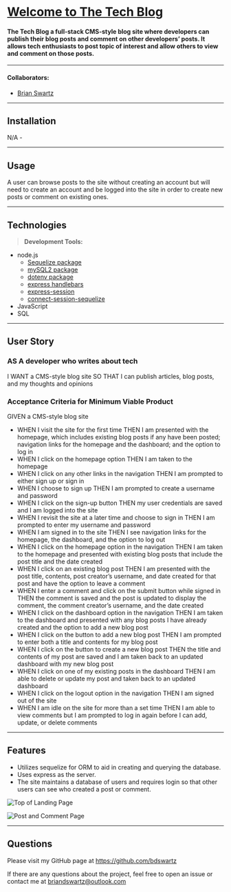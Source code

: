 # [Welcome to The Tech Blog](https://hidden-lake-84375.herokuapp.com/)

#### The Tech Blog a full-stack CMS-style blog site where developers can publish their blog posts and comment on other developers’ posts. It allows tech enthusiasts to post topic of interest and allow others to view and comment on those posts.

---

#### Collaborators:
* [Brian Swartz](https://github.com/bdswartz)

---

## Installation
N/A - 

---

## Usage
A user can browse posts to the site without creating an account but will need to create an account and be logged into the site in order to create new posts or comment on existing ones.

---

## Technologies

> <b>Development Tools:</b>
  * node.js
    * [Sequelize package](https://www.npmjs.com/package/sequelize)
    * [mySQL2 package](https://www.npmjs.com/package/mysql2)
    * [dotenv package](https://www.npmjs.com/package/dotenv)
    * [express handlebars](https://www.npmjs.com/package/express-handlebars)
    * [express-session](https://www.npmjs.com/package/express-session)
    * [connect-session-sequelize](https://www.npmjs.com/package/connect-session-sequelize)
  * JavaScript
  * SQL

  ---

## User Story
### AS A developer who writes about tech
I WANT a CMS-style blog site
SO THAT I can publish articles, blog posts, and my thoughts and opinions
    
### Acceptance Criteria for Minimum Viable Product

GIVEN a CMS-style blog site
*  WHEN I visit the site for the first time
    THEN I am presented with the homepage, which includes existing blog posts if any have been posted; navigation links for the homepage and the dashboard; and the option to log in
*  WHEN I click on the homepage option
    THEN I am taken to the homepage
*  WHEN I click on any other links in the navigation
    THEN I am prompted to either sign up or sign in
*  WHEN I choose to sign up
    THEN I am prompted to create a username and password
*  WHEN I click on the sign-up button
    THEN my user credentials are saved and I am logged into the site
*  WHEN I revisit the site at a later time and choose to sign in
    THEN I am prompted to enter my username and password
*  WHEN I am signed in to the site
    THEN I see navigation links for the homepage, the dashboard, and the option to log out
*  WHEN I click on the homepage option in the navigation
    THEN I am taken to the homepage and presented with existing blog posts that include the post title and the date created
*  WHEN I click on an existing blog post
    THEN I am presented with the post title, contents, post creator’s username, and date created for that post and have the option to leave a comment
*  WHEN I enter a comment and click on the submit button while signed in
    THEN the comment is saved and the post is updated to display the comment, the comment creator’s username, and the date created
*  WHEN I click on the dashboard option in the navigation
    THEN I am taken to the dashboard and presented with any blog posts I have already created and the option to add a new blog post
*  WHEN I click on the button to add a new blog post
    THEN I am prompted to enter both a title and contents for my blog post
*  WHEN I click on the button to create a new blog post
    THEN the title and contents of my post are saved and I am taken back to an updated dashboard with my new blog post
*  WHEN I click on one of my existing posts in the dashboard
    THEN I am able to delete or update my post and taken back to an updated dashboard
*  WHEN I click on the logout option in the navigation
    THEN I am signed out of the site
*  WHEN I am idle on the site for more than a set time
    THEN I am able to view comments but I am prompted to log in again before I can add, update, or delete comments
    
---

## Features
-  Utilizes sequelize for ORM to aid in creating and querying the database.
-  Uses express as the server.
-  The site maintains a database of users and requires login so that other users can see who created a post or comment.

![Top of Landing Page](./landing-ss.jpg)

![Post and Comment Page](./post-comment-ss.jpg)

---

## Questions
Please visit my GitHub page
at https://github.com/bdswartz

If there are any questions about the project,
feel free to open an issue or contact me at briandswartz@outlook.com